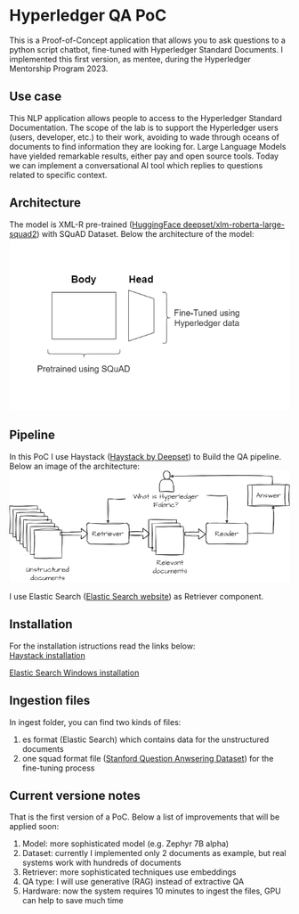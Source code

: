 # Hyperledger QA PoC

This is a Proof-of-Concept application that allows you to ask questions to a python script chatbot, fine-tuned with Hyperledger Standard Documents.
I implemented this first version, as mentee, during the Hyperledger Mentorship Program 2023.

## Use case

This NLP application allows people to access to the Hyperledger Standard Documentation.
The scope of the lab is to support the Hyperledger users (users, developer, etc.) to their work, avoiding to wade through oceans of documents to find information they are looking for. Large Language Models have yielded remarkable results, either pay and open source tools. Today we can implement a conversational AI tool which replies to questions related to specific context.

## Architecture

The model is XML-R pre-trained ([HuggingFace deepset/xlm-roberta-large-squad2](https://huggingface.co/deepset/xlm-roberta-large-squad2)) with SQuAD Dataset. Below the architecture of the model:\
![alt text](./images/xlm_r_architecture.drawio.png)

## Pipeline

In this PoC I use Haystack ([Haystack by Deepset](https://haystack.deepset.ai/)) to Build the QA pipeline.
Below an image of the architecture:\
![alt text](./images/architecture_modern_qa.drawio.png)

I use Elastic Search ([Elastic Search website](https://www.elastic.co/)) as Retriever component.

## Installation

For the installation istructions read the links below:\
[Haystack installation](https://haystack.deepset.ai/integrations/elasticsearch-document-store)

[Elastic Search Windows installation](https://www.elastic.co/guide/en/elasticsearch/reference/current/zip-windows.html)

## Ingestion files

In ingest folder, you can find two kinds of files:

1. es format (Elastic Search) which contains data for the unstructured documents
2. one squad format file ([Stanford Question Anwsering Dataset](https://huggingface.co/datasets/squad_v2)) for the fine-tuning process

## Current versione notes

That is the first version of a PoC. Below a list of improvements that will be applied soon:

1. Model: more sophisticated model (e.g. Zephyr 7B alpha)
2. Dataset: currently I implemented only 2 documents as example, but real systems work with hundreds of documents
3. Retriever: more sophisticated techniques use embeddings
4. QA type: I will use generative (RAG) instead of extractive QA
5. Hardware: now the system requires 10 minutes to ingest the files, GPU can help to save much time

